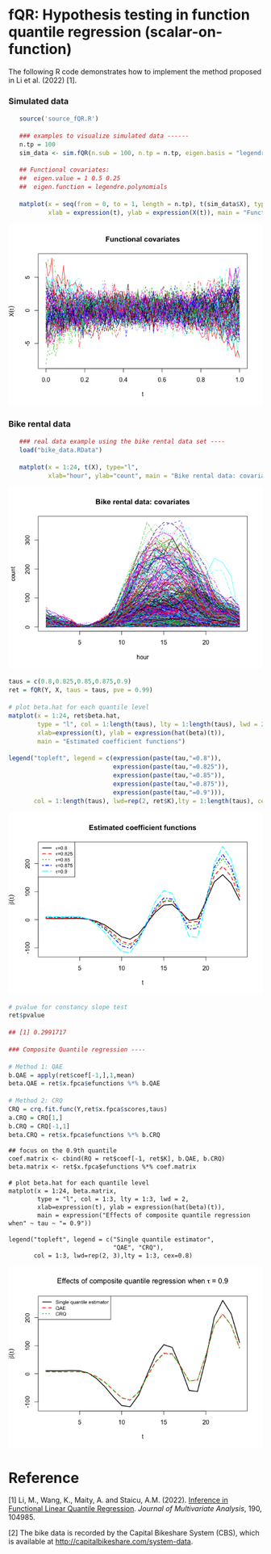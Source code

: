  # fQR: Hypothesis testing in function quantile regression (scalar-on-function)   

 The following R code demonstrates how to implement the method proposed in Li et al. (2022) [1]. 
 
 ### Simulated data 
 
 ```R
    source('source_fQR.R')
    
    ### examples to visualize simulated data ------
    n.tp = 100
    sim_data <- sim.fQR(n.sub = 100, n.tp = n.tp, eigen.basis = "legendre.polynomials")
    
    ## Functional covariates: 
    ##  eigen.value = 1 0.5 0.25 
    ##  eigen.function = legendre.polynomials
    
    matplot(x = seq(from = 0, to = 1, length = n.tp), t(sim_data$X), type="l", 
            xlab = expression(t), ylab = expression(X(t)), main = "Functional covariates")
 ```
![](example_files/figure-markdown_strict/unnamed-chunk-1-1.png)

### Bike rental data 

 ```R
    ### real data example using the bike rental data set ----
    load("bike_data.RData")
    
    matplot(x = 1:24, t(X), type="l", 
            xlab="hour", ylab="count", main = "Bike rental data: covariates")
 ```
    
![](example_files/figure-markdown_strict/unnamed-chunk-1-2.png)

```R
taus = c(0.8,0.825,0.85,0.875,0.9)
ret = fQR(Y, X, taus = taus, pve = 0.99)

# plot beta.hat for each quantile level 
matplot(x = 1:24, ret$beta.hat, 
        type = "l", col = 1:length(taus), lty = 1:length(taus), lwd = 2,
        xlab=expression(t), ylab = expression(hat(beta)(t)), 
        main = "Estimated coefficient functions")

legend("topleft", legend = c(expression(paste(tau,"=0.8")),
                             expression(paste(tau,"=0.825")),
                             expression(paste(tau,"=0.85")),
                             expression(paste(tau,"=0.875")),
                             expression(paste(tau,"=0.9"))), 
       col = 1:length(taus), lwd=rep(2, ret$K),lty = 1:length(taus), cex=0.8)
```

![](example_files/figure-markdown_strict/unnamed-chunk-1-3.png)

```R
# pvalue for constancy slope test 
ret$pvalue

## [1] 0.2991717

### Composite Quantile regression ---- 

# Method 1: QAE
b.QAE = apply(ret$coef[-1,],1,mean)  
beta.QAE = ret$x.fpca$efunctions %*% b.QAE

# Method 2: CRQ 
CRQ = crq.fit.func(Y,ret$x.fpca$scores,taus)
a.CRQ = CRQ[1,]
b.CRQ = CRQ[-1,1]
beta.CRQ = ret$x.fpca$efunctions %*% b.CRQ
```


    ## focus on the 0.9th quantile 
    coef.matrix <- cbind(RQ = ret$coef[-1, ret$K], b.QAE, b.CRQ)
    beta.matrix <- ret$x.fpca$efunctions %*% coef.matrix
    
    # plot beta.hat for each quantile level 
    matplot(x = 1:24, beta.matrix, 
            type = "l", col = 1:3, lty = 1:3, lwd = 2,
            xlab=expression(t), ylab = expression(hat(beta)(t)), 
            main = expression("Effects of composite quantile regression when" ~ tau ~ "= 0.9"))
    
    legend("topleft", legend = c("Single quantile estimator", 
                                 "QAE", "CRQ"), 
           col = 1:3, lwd=rep(2, 3),lty = 1:3, cex=0.8)

![](example_files/figure-markdown_strict/unnamed-chunk-1-4.png)


# Reference

[1] Li, M., Wang, K., Maity, A. and Staicu, A.M. (2022). [Inference in Functional Linear Quantile Regression](https://doi.org/10.1016/j.jmva.2022.104985). *Journal of Multivariate Analysis*, 190, 104985.

[2] The bike data is recorded by the Capital Bikeshare System (CBS), which is available at http://capitalbikeshare.com/system-data.



[arxiv]: https://arxiv.org/abs/1602.08793
